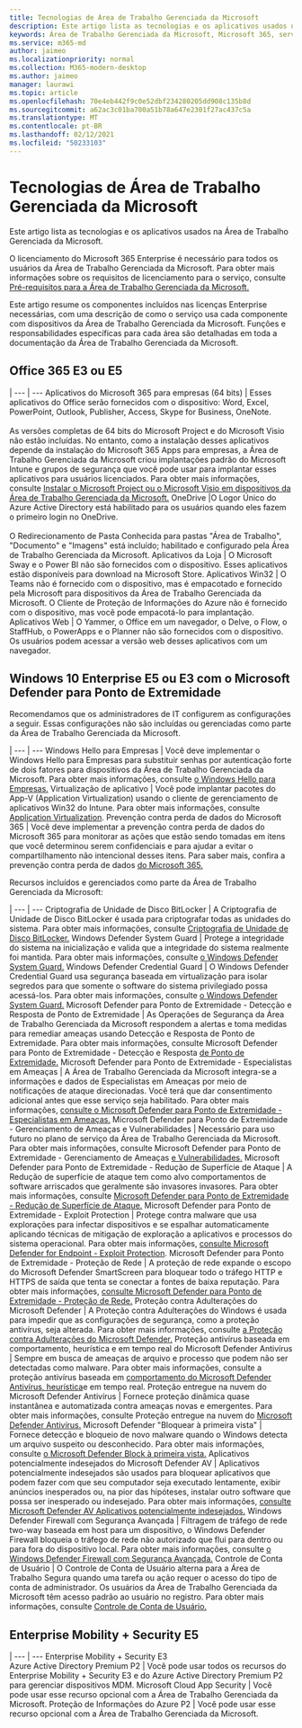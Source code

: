 ```yaml
---
title: Tecnologias de Área de Trabalho Gerenciada da Microsoft
description: Este artigo lista as tecnologias e os aplicativos usados na Área de Trabalho Gerenciada da Microsoft.
keywords: Área de Trabalho Gerenciada da Microsoft, Microsoft 365, serviço, documentação
ms.service: m365-md
author: jaimeo
ms.localizationpriority: normal
ms.collection: M365-modern-desktop
ms.author: jaimeo
manager: laurawi
ms.topic: article
ms.openlocfilehash: 70e4eb442f9c0e52dbf234280205dd908c135b8d
ms.sourcegitcommit: a62ac3c01ba700a51b78a647e2301f27ac437c5a
ms.translationtype: MT
ms.contentlocale: pt-BR
ms.lasthandoff: 02/12/2021
ms.locfileid: "50233103"
---
```

# <a name="microsoft-managed-desktop-technologies"></a>Tecnologias de Área de Trabalho Gerenciada da Microsoft

Este artigo lista as tecnologias e os aplicativos usados na Área de Trabalho Gerenciada da Microsoft.

<!-- Microsoft 365 E5; Device as a Service -->
<!-- in O365 table, standard suite, removed this sentence "Please see the Installation of Project/Visio 64bit Click to Run Addendum for important deployment instructions. -->

O licenciamento do Microsoft 365 Enterprise é necessário para todos os usuários da Área de Trabalho Gerenciada da Microsoft. Para obter mais informações sobre os requisitos de licenciamento para o serviço, consulte [Pré-requisitos para a Área de Trabalho Gerenciada da Microsoft.](../get-ready/prerequisites.md)

Este artigo resume os componentes incluídos nas licenças Enterprise necessárias, com uma descrição de como o serviço usa cada componente com dispositivos da Área de Trabalho Gerenciada da Microsoft. Funções e responsabilidades específicas para cada área são detalhadas em toda a documentação da Área de Trabalho Gerenciada da Microsoft. 

## <a name="office-365-e3-or-e5"></a>Office 365 E3 ou E5
 |
 --- | ---
Aplicativos do Microsoft 365 para empresas (64 bits) | Esses aplicativos do Office serão fornecidos com o dispositivo: Word, Excel, PowerPoint, Outlook, Publisher, Access, Skype for Business, OneNote.<br><br>As versões completas de 64 bits do Microsoft Project e do Microsoft Visio não estão incluídas. No entanto, como a instalação desses aplicativos depende da instalação do Microsoft 365 Apps para empresas, a Área de Trabalho Gerenciada da Microsoft criou implantações padrão do Microsoft Intune e grupos de segurança que você pode usar para implantar esses aplicativos para usuários licenciados. Para obter mais informações, consulte [Instalar o Microsoft Project ou o Microsoft Visio em dispositivos da Área de Trabalho Gerenciada da Microsoft.](../get-started/project-visio.md)
OneDrive |O Logor Único do Azure Active Directory está habilitado para os usuários quando eles fazem o primeiro login no OneDrive.<br><br>O Redirecionamento de Pasta Conhecida para pastas "Área de Trabalho", "Documento" e "Imagens" está incluído; habilitado e configurado pela Área de Trabalho Gerenciada da Microsoft.
Aplicativos da Loja |    O Microsoft Sway e o Power BI não são fornecidos com o dispositivo. Esses aplicativos estão disponíveis para download na Microsoft Store.
Aplicativos Win32 |    O Teams não é fornecido com o dispositivo, mas é empacotado e fornecido pela Microsoft para dispositivos da Área de Trabalho Gerenciada da Microsoft. O Cliente de Proteção de Informações do Azure não é fornecido com o dispositivo, mas você pode empacotá-lo para implantação.
Aplicativos Web |  O Yammer, o Office em um navegador, o Delve, o Flow, o StaffHub, o PowerApps e o Planner não são fornecidos com o dispositivo. Os usuários podem acessar a versão web desses aplicativos com um navegador.


## <a name="windows-10-enterprise-e5-or-e3-with-microsoft-defender-for-endpoint"></a>Windows 10 Enterprise E5 ou E3 com o Microsoft Defender para Ponto de Extremidade
Recomendamos que os administradores de IT configurem as configurações a seguir. Essas configurações não são incluídas ou gerenciadas como parte da Área de Trabalho Gerenciada da Microsoft.

 |
 --- | ---
Windows Hello para Empresas | Você deve implementar o Windows Hello para Empresas para substituir senhas por autenticação forte de dois fatores para dispositivos da Área de Trabalho Gerenciada da Microsoft. Para obter mais informações, consulte [o Windows Hello para Empresas.](https://docs.microsoft.com/windows/security/identity-protection/hello-for-business/hello-identity-verification)
Virtualização de aplicativo | Você pode implantar pacotes do App-V (Application Virtualization) usando o cliente de gerenciamento de aplicativos Win32 do Intune. Para obter mais informações, consulte [Application Virtualization](https://docs.microsoft.com/windows/application-management/app-v/appv-technical-reference).
Prevenção contra perda de dados do Microsoft 365 | Você deve implementar a prevenção contra perda de dados do Microsoft 365 para monitorar as ações que estão sendo tomadas em itens que você determinou serem confidenciais e para ajudar a evitar o compartilhamento não intencional desses itens. Para saber mais, confira a prevenção contra perda de dados [do Microsoft 365.](https://docs.microsoft.com/microsoft-365/compliance/endpoint-dlp-learn-about)


Recursos incluídos e gerenciados como parte da Área de Trabalho Gerenciada da Microsoft:

 |
 --- | ---
Criptografia de Unidade de Disco BitLocker | A Criptografia de Unidade de Disco BitLocker é usada para criptografar todas as unidades do sistema. Para obter mais informações, consulte [Criptografia de Unidade de Disco BitLocker.](https://docs.microsoft.com/windows/security/information-protection/bitlocker/bitlocker-overview)
Windows Defender System Guard | Protege a integridade do sistema na inicialização e valida que a integridade do sistema realmente foi mantida. Para obter mais informações, consulte [o Windows Defender System Guard.]( https://docs.microsoft.com/windows/security/threat-protection/windows-defender-system-guard/system-guard-how-hardware-based-root-of-trust-helps-protect-windows)
Windows Defender Credential Guard | O Windows Defender Credential Guard usa segurança baseada em virtualização para isolar segredos para que somente o software do sistema privilegiado possa acessá-los. Para obter mais informações, consulte [o Windows Defender System Guard.]( https://docs.microsoft.com/windows/security/threat-protection/windows-defender-system-guard/system-guard-how-hardware-based-root-of-trust-helps-protect-windows)
Microsoft Defender para Ponto de Extremidade - Detecção e Resposta de Ponto de Extremidade | As Operações de Segurança da Área de Trabalho Gerenciada da Microsoft respondem a alertas e toma medidas para remediar ameaças usando Detecção e Resposta de Ponto de Extremidade. Para obter mais informações, consulte Microsoft Defender para Ponto de Extremidade - Detecção e Resposta [de Ponto de Extremidade.](https://docs.microsoft.com/windows/security/threat-protection/microsoft-defender-atp/overview-endpoint-detection-response)
Microsoft Defender para Ponto de Extremidade - Especialistas em Ameaças | A Área de Trabalho Gerenciada da Microsoft integra-se a informações e dados de Especialistas em Ameaças por meio de notificações de ataque direcionadas. Você terá que dar consentimento adicional antes que esse serviço seja habilitado. Para obter mais informações, [consulte o Microsoft Defender para Ponto de Extremidade - Especialistas em Ameaças.](https://docs.microsoft.com/windows/security/threat-protection/microsoft-defender-atp/microsoft-threat-experts)
Microsoft Defender para Ponto de Extremidade - Gerenciamento de Ameaças e Vulnerabilidades | Necessário para uso futuro no plano de serviço da Área de Trabalho Gerenciada da Microsoft. Para obter mais informações, consulte Microsoft Defender para Ponto de Extremidade - Gerenciamento de Ameaças [e Vulnerabilidades.](https://docs.microsoft.com/windows/security/threat-protection/microsoft-defender-atp/next-gen-threat-and-vuln-mgt)
Microsoft Defender para Ponto de Extremidade - Redução de Superfície de Ataque | A Redução de superfície de ataque tem como alvo comportamentos de software arriscados que geralmente são invasores invasores. Para obter mais informações, consulte [Microsoft Defender para Ponto de Extremidade - Redução de Superfície de Ataque.](https://docs.microsoft.com/windows/security/threat-protection/microsoft-defender-atp/attack-surface-reduction)
Microsoft Defender para Ponto de Extremidade - Exploit Protection | Protege contra malware que usa explorações para infectar dispositivos e se espalhar automaticamente aplicando técnicas de mitigação de exploração a aplicativos e processos do sistema operacional. Para obter mais informações, [consulte Microsoft Defender for Endpoint - Exploit Protection](https://docs.microsoft.com/windows/security/threat-protection/microsoft-defender-atp/exploit-protection).
Microsoft Defender para Ponto de Extremidade - Proteção de Rede | A proteção de rede expande o escopo do Microsoft Defender SmartScreen para bloquear todo o tráfego HTTP e HTTPS de saída que tenta se conectar a fontes de baixa reputação. Para obter mais informações, [consulte Microsoft Defender para Ponto de Extremidade - Proteção de Rede.](https://docs.microsoft.com/windows/security/threat-protection/microsoft-defender-atp/network-protection)
Proteção contra Adulterações do Microsoft Defender | A Proteção contra Adulterações do Windows é usada para impedir que as configurações de segurança, como a proteção antivírus, seja alterada. Para obter mais informações, consulte [a Proteção contra Adulterações do Microsoft Defender.](https://docs.microsoft.com/windows/security/threat-protection/microsoft-defender-antivirus/prevent-changes-to-security-settings-with-tamper-protection)
Proteção antivírus baseada em comportamento, heurística e em tempo real do Microsoft Defender Antivírus | Sempre em busca de ameaças de arquivo e processo que podem não ser detectadas como malware. Para obter mais informações, consulte a proteção antivírus baseada em [comportamento do Microsoft Defender Antivírus, heurística]( https://docs.microsoft.com/windows/security/threat-protection/microsoft-defender-antivirus/microsoft-defender-antivirus-in-windows-10)e em tempo real.
Proteção entregue na nuvem do Microsoft Defender Antivírus | Fornece proteção dinâmica quase instantânea e automatizada contra ameaças novas e emergentes. Para obter mais informações, consulte Proteção entregue na nuvem do [Microsoft Defender Antivírus.](https://docs.microsoft.com/windows/security/threat-protection/microsoft-defender-antivirus/utilize-microsoft-cloud-protection-microsoft-defender-antivirus)
Microsoft Defender "Bloquear à primeira vista" | Fornece detecção e bloqueio de novo malware quando o Windows detecta um arquivo suspeito ou desconhecido. Para obter mais informações, consulte [o Microsoft Defender Block à primeira vista.](https://docs.microsoft.com/windows/security/threat-protection/microsoft-defender-antivirus/configure-block-at-first-sight-microsoft-defender-antivirus)
Aplicativos potencialmente indesejados do Microsoft Defender AV | Aplicativos potencialmente indesejados são usados para bloquear aplicativos que podem fazer com que seu computador seja executado lentamente, exibir anúncios inesperados ou, na pior das hipóteses, instalar outro software que possa ser inesperado ou indesejado. Para obter mais informações, [consulte Microsoft Defender AV Aplicativos potencialmente indesejados.](https://docs.microsoft.com/windows/security/threat-protection/microsoft-defender-antivirus/detect-block-potentially-unwanted-apps-microsoft-defender-antivirus)
Windows Defender Firewall com Segurança Avançada | Filtragem de tráfego de rede two-way baseada em host para um dispositivo, o Windows Defender Firewall bloqueia o tráfego de rede não autorizado que flui para dentro ou para fora do dispositivo local. Para obter mais informações, consulte [o Windows Defender Firewall com Segurança Avançada.](https://docs.microsoft.com/windows/security/threat-protection/windows-firewall/windows-firewall-with-advanced-security)
Controle de Conta de Usuário | O Controle de Conta de Usuário alterna para a Área de Trabalho Segura quando uma tarefa ou ação requer o acesso do tipo de conta de administrador. Os usuários da Área de Trabalho Gerenciada da Microsoft têm acesso padrão ao usuário no registro. Para obter mais informações, consulte [Controle de Conta de Usuário.](https://docs.microsoft.com/windows/security/identity-protection/user-account-control/how-user-account-control-works)


## <a name="enterprise-mobility--security-e5"></a>Enterprise Mobility + Security E5

 |
 --- | ---
Enterprise Mobility + Security E3<br>Azure Active Directory Premium P2 |    Você pode usar todos os recursos do Enterprise Mobility + Security E3 e do Azure Active Directory Premium P2 para gerenciar dispositivos MDM.
Microsoft Cloud App Security |  Você pode usar esse recurso opcional com a Área de Trabalho Gerenciada da Microsoft.
Proteção de Informações do Azure P2  | Você pode usar esse recurso opcional com a Área de Trabalho Gerenciada da Microsoft.
